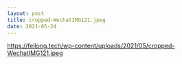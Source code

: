 ```yaml
---
layout: post
title: cropped-WechatIMG121.jpeg
date: 2021-05-24
---
```


https://feilong.tech/wp-content/uploads/2021/05/cropped-WechatIMG121.jpeg